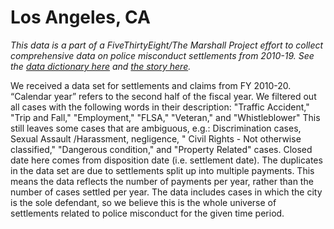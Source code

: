 # Los Angeles, CA

*This data is a part of a FiveThirtyEight/The Marshall Project effort to collect comprehensive data on police misconduct settlements from 2010-19. See the [data dictionary here](../) and [the story here](https://fivethirtyeight.com/features/police-misconduct-costs-cities-millions-every-year-but-thats-where-the-accountability-ends).*

We received a data set for settlements and claims from FY 2010-20. “Calendar year” refers to the second half of the fiscal year. We filtered out all cases with the following words in their description: "Traffic Accident," "Trip and Fall," "Employment," "FLSA," "Veteran,"  and "Whistleblower" This still leaves some cases that are ambiguous, e.g.: Discrimination cases, Sexual Assault /Harassment, negligence, " Civil Rights - Not otherwise classified," "Dangerous condition," and "Property Related" cases. Closed date here comes from disposition date (i.e. settlement date). The duplicates in the data set are due to settlements split up into multiple payments. This means the data reflects the number of payments per year, rather than the number of cases settled per year. The data includes cases in which the city is the sole defendant, so we believe this is the whole universe of settlements related to police misconduct for the given time period.
